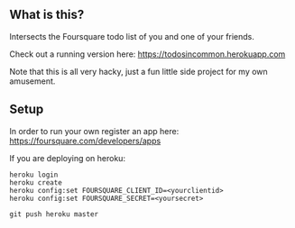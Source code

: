 ## What is this?

Intersects the Foursquare todo list of you and one of your friends.

Check out a running version here: https://todosincommon.herokuapp.com

Note that this is all very hacky, just a fun little side project for my own amusement.

## Setup

In order to run your own register an app here: https://foursquare.com/developers/apps

If you are deploying on heroku:

    heroku login
    heroku create
    heroku config:set FOURSQUARE_CLIENT_ID=<yourclientid>
    heroku config:set FOURSQUARE_SECRET=<yoursecret>

    git push heroku master
